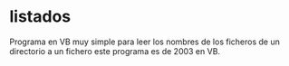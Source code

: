 # listados
Programa en VB muy simple para leer los nombres de los ficheros de un directorio a un fichero
este programa es de 2003 en VB.

